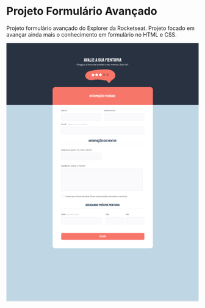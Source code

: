 # Projeto Formulário Avançado

Projeto formulário avançado do Explorer da Rocketseat. Projeto focado em avançar ainda mais o conhecimento em formulário no HTML e CSS.

![Layout do projeto](assets/layout.png)